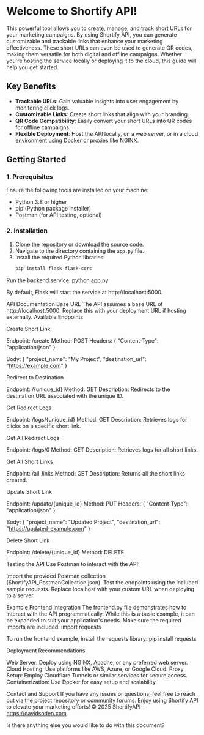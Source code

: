 # Welcome to Shortify API! 

This powerful tool allows you to create, manage, and track short URLs for your marketing campaigns. By using Shortify API, you can generate customizable and trackable links that enhance your marketing effectiveness. These short URLs can even be used to generate QR codes, making them versatile for both digital and offline campaigns. Whether you're hosting the service locally or deploying it to the cloud, this guide will help you get started.

## Key Benefits

- **Trackable URLs**: Gain valuable insights into user engagement by monitoring click logs.
- **Customizable Links**: Create short links that align with your branding.
- **QR Code Compatibility**: Easily convert your short URLs into QR codes for offline campaigns.
- **Flexible Deployment**: Host the API locally, on a web server, or in a cloud environment using Docker or proxies like NGINX.

## Getting Started

### 1. Prerequisites

Ensure the following tools are installed on your machine:

- Python 3.8 or higher
- pip (Python package installer)
- Postman (for API testing, optional)

### 2. Installation

1. Clone the repository or download the source code.
2. Navigate to the directory containing the `app.py` file.
3. Install the required Python libraries:
   ```bash
   pip install flask flask-cors


Run the backend service:
python app.py

By default, Flask will start the service at http://localhost:5000.

API Documentation
Base URL
The API assumes a base URL of http://localhost:5000. Replace this with your deployment URL if hosting externally.
Available Endpoints


Create Short Link

Endpoint: /create
Method: POST
Headers:
{
  "Content-Type": "application/json"
}


Body:
{
  "project_name": "My Project",
  "destination_url": "https://example.com"
}





Redirect to Destination

Endpoint: /{unique_id}
Method: GET
Description: Redirects to the destination URL associated with the unique ID.



Get Redirect Logs

Endpoint: /logs/{unique_id}
Method: GET
Description: Retrieves logs for clicks on a specific short link.



Get All Redirect Logs

Endpoint: /logs/0
Method: GET
Description: Retrieves logs for all short links.



Get All Short Links

Endpoint: /all_links
Method: GET
Description: Returns all the short links created.



Update Short Link

Endpoint: /update/{unique_id}
Method: PUT
Headers:
{
  "Content-Type": "application/json"
}


Body:
{
  "project_name": "Updated Project",
  "destination_url": "https://updated-example.com"
}





Delete Short Link

Endpoint: /delete/{unique_id}
Method: DELETE



Testing the API
Use Postman to interact with the API:

Import the provided Postman collection (ShortifyAPI_PostmanCollection.json).
Test the endpoints using the included sample requests.
Replace localhost with your custom URL when deploying to a server.

Example Frontend Integration
The frontend.py file demonstrates how to interact with the API programmatically. While this is a basic example, it can be expanded to suit your application's needs. Make sure the required imports are included:
import requests

To run the frontend example, install the requests library:
pip install requests

Deployment Recommendations

Web Server: Deploy using NGINX, Apache, or any preferred web server.
Cloud Hosting: Use platforms like AWS, Azure, or Google Cloud.
Proxy Setup: Employ Cloudflare Tunnels or similar services for secure access.
Containerization: Use Docker for easy setup and scalability.

Contact and Support
If you have any issues or questions, feel free to reach out via the project repository or community forums.
Enjoy using Shortify API to elevate your marketing efforts!
© 2025 ShortifyAPI – https://davidsoden.com

Is there anything else you would like to do with this document?

